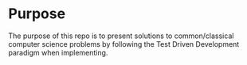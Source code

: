 # Purpose
The purpose of this repo is to present solutions to common/classical computer science problems by following the Test Driven Development paradigm when implementing.
